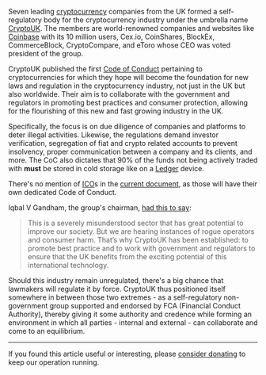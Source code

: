 Seven leading [cryptocurrency][cc] companies from the UK formed a self-regulatory body for the cryptocurrency industry under the umbrella name [CryptoUK][uk]. The members are world-renowned companies and websites like [Coinbase][cb] with its 10 million users, Cex.io, CoinShares, BlockEx, CommerceBlock, CryptoCompare, and eToro whose CEO was voted president of the group.

CryptoUK published the first [Code of Conduct][coc] pertaining to cryptocurrencies for which they hope will become the foundation for new laws and regulation in the cryptocurrency industry, not just in the UK but also worldwide. Their aim is to collaborate with the government and regulators in promoting best practices and consumer protection, allowing for the flourishing of this new and fast growing industry in the UK.

 Specifically, the focus is on due diligence of companies and platforms to deter illegal activities. Likewise, the regulations demand investor verification, segregation of fiat and crypto related accounts to prevent insolvency, proper communication between a company and its clients, and more. The CoC also dictates that 90% of the funds not being actively traded with **must** be stored in cold storage like on a [Ledger] device.
 
There's no mention of [ICO][ico]s in the [current document][coc], as those will have their own dedicated Code of Conduct.

Iqbal V Gandham, the group's chairman, [had this to say][link]:

> This is a severely misunderstood sector that has great potential to improve our society. But we are hearing instances of rogue operators and consumer harm.
> That’s why CryptoUK has been established: to promote best practice and to work with government and regulators to ensure that the UK benefits from the exciting potential of this international technology.

Should this industry remain unregulated, there's a big chance that lawmakers will regulate it by force. CryptoUK thus positioned itself somewhere in between those two extremes - as a self-regulatory non-government group supported and endorsed by FCA (Financial Conduct Authority), thereby giving it some authority and credence while forming an environment in which all parties - internal and external - can collaborate and come to an equilibrium.

---

If you found this article useful or interesting, please [consider donating][donate] to keep our operation running.

[donate]: https://bitfalls.com/donate

[cc]: https://bitfalls.com/2017/08/20/cryptocurrency/
[exc]: https://bitfalls.com/glossary/#exchange
[ico]: https://bitfalls.com/glossary/#ico
[ledger]: https://bitfalls.com/2017/09/08/hardware-wallets-like-ledger-nano-s-work/
[cold]: https://bitfalls.com/glossary/#offline-storage
[uk]: https://www.cryptocurrenciesuk.info/
[coc]: https://www.cryptocurrenciesuk.info/code-of-conducts/
[cb]: https://www.coinbase.com/join/542b0423734ab06764000001
[link]: https://www.leaprate.com/cryptocurrency/platforms-cryptocurrency/blockex-cex-io-coinbase-cryptocompare-set-self-regulatory-body-cryptouk/
